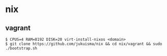 # nix

## vagrant

```
$ CPUS=4 RAM=8192 DISK=20 virt-install-nixos <domain>
$ git clone https://github.com/jukuisma/nix && cd nix/vagrant && sudo ./bootstrap.sh
```
